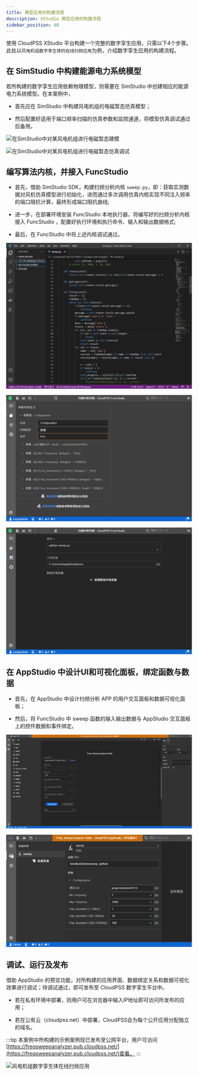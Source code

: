 ```yaml
---
title: 典型应用的构建流程
description: XStudio 典型应用的构建流程
sidebar_position: 40
---
```


使用 CloudPSS XStudio 平台构建一个完整的数字孪生应用，只需以下4个步骤。此处以`风电机组数字孪生体的在线扫频应用`为例，介绍数字孪生应用的构建流程。

## 在 SimStudio 中构建能源电力系统模型

若所构建的数字孪生应用依赖物理模型，则需要在 SimStudio 中创建相应的能源电力系统模型。在本案例中，

- 首先应在 SimStudio 中构建风电机组的电磁暂态仿真模型；

- 然后配置好适用于端口频率扫描的仿真参数和监控通道，将模型仿真调试通过后备用。

![在SimStudio中对某风电机组进行电磁暂态建模](./在SimStudio中对某风电机组进行电磁暂态建模.png "在SimStudio中对某风电机组进行电磁暂态建模")

![在SimStudio中对某风电机组进行电磁暂态仿真调试](./在SimStudio中对某风电机组进行电磁暂态仿真调试.png "在SimStudio中对某风电机组进行电磁暂态仿真调试")

## 编写算法内核，并接入 FuncStudio

- 首先，借助 SimStudio SDK，构建扫频分析内核 `sweep.py`，即：获取实测数据对风机仿真模型进行初始化，进而通过多次调用仿真内核实现不同注入频率的端口阻抗计算，最终形成端口阻抗曲线;

- 进一步，在部署环境安装 FuncStudio 本地执行器，将编写好的扫频分析内核接入 FuncStudio ，配置好执行环境和执行命令、输入和输出数据格式;

- 最后，在 FuncStudio 中将上述内核调试通过。

![利用 CloudPSS SDK 编写自定义扫频分析内核sweep.py](./编写自定义扫频分析内核.png "利用CloudPSS SDK编写自定义扫频分析内核sweep.py")

![在 FuncStudio 中配置 `sweep.py` 函数的输入数据格式](./函数的输入数据格式.png "在FuncStudio中配置sweep.py函数的输入数据格式")

![在 FuncStudio 中配置 `sweep.py` 函数的执行语句](./函数的执行语句.png "在FuncStudio中配置sweep.py函数的执行语句")

## 在 AppStudio 中设计UI和可视化面板，绑定函数与数据

- 首先，在 AppStudio 中设计扫频分析 APP 的用户交互面板和数据可视化面板；

- 然后，将 FuncStudio 中 sweep 函数的输入输出数据与 AppStudio 交互面板上的控件数据和事件绑定。

![在AppStudio中构建应用交互页面](./在AppStudio中构建应用交互页面.png "在AppStudio中构建应用交互页面")

![绑定函数与数据](./绑定函数与数据.png "绑定函数与数据")

## 调试、运行及发布

借助 AppStudio 的预览功能，对所构建的应用界面、数据绑定关系和数据可视化效果进行调试；待调试通过，即可发布至 CloudPSS 数字孪生平台中。

- 若在私有环境中部署，则用户可在浏览器中输入IP地址即可访问所发布的应用；

- 若在公有云（cloudpss.net）中部署，CloudPSS会为每个公开应用分配独立的域名。

:::tip
本案例中所构建的示例案例现已发布至公网平台，用户可访问[https://freqsweepanalyzer.pub.cloudpss.net/](https://freqsweepanalyzer.pub.cloudpss.net/)查看。
::: 

![风电机组数字孪生体在线扫频应用](./风电机组数字孪生体在线扫频应用.png "风电机组数字孪生体在线扫频应用")


